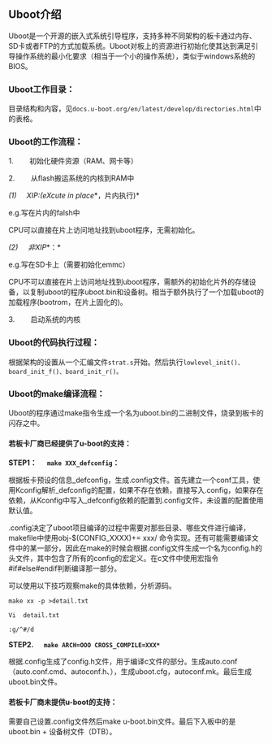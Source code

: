 ## Uboot介绍

Uboot是一个开源的嵌入式系统引导程序，支持多种不同架构的板卡通过内存、SD卡或者FTP的方式加载系统。Uboot对板上的资源进行初始化使其达到满足引导操作系统的最小化要求（相当于一个小的操作系统），类似于windows系统的BIOS。

### **Uboot工作目录：**

目录结构和内容，见`docs.u-boot.org/en/latest/develop/directories.html`中的表格。

### **Uboot的工作流程：**

1.        初始化硬件资源（RAM、网卡等）

2.        从flash搬运系统的内核到RAM中

*(1)*     *XIP:(eXcute in place**，片内执行)*

e.g.写在片内的falsh中

CPU可以直接在片上访问地址找到uboot程序，无需初始化。

*(2)*     *非XIP**：*

e.g.写在SD卡上（需要初始化emmc）

CPU不可以直接在片上访问地址找到uboot程序，需额外的初始化片外的存储设备，以复制uboot的程序uboot.bin和设备树。相当于额外执行了一个加载uboot的加载程序(bootrom，在片上固化的)。

3.        启动系统的内核

### **Uboot的代码执行过程：**

根据架构的设置从一个汇编文件`strat.s`开始。然后执行`lowlevel_init()、board_init_f()、board_init_r()。`

### **Uboot的make编译流程：**

Uboot的程序通过make指令生成一个名为uboot.bin的二进制文件，烧录到板卡的闪存之中。                     

#### **若板卡厂商已经提供了u-boot的支持：**

**STEP1：      `make XXX_defconfig`：**

根据板卡预设的信息_defconfig，生成.config文件。首先建立一个conf工具，使用Kconfig解析_defconfig的配置，如果不存在依赖，直接写入.config，如果存在依赖，从Kconfig中写入_defconfig依赖的配置到.config文件，未设置的配置使用默认值。

.config决定了uboot项目编译的过程中需要对那些目录、哪些文件进行编译，makefile中使用obj-$(CONFIG_XXXX)+= xxx/ 命令实现。还有可能需要编译文件中的某一部分，因此在make的时候会根据.config文件生成一个名为config.h的头文件，其中包含了所有的config的宏定义。在c文件中使用宏指令#if#else#endif判断编译那一部分。

可以使用以下技巧观察make的具体依赖，分析源码。

```
make xx -p >detail.txt             

Vi  detail.txt          

:g/^#/d
```

**STEP2.      `make ARCH=OOO CROSS_COMPILE=XXX*`**

根据.config生成了config.h文件，用于编译c文件的部分。生成auto.conf（auto.conf.cmd、autoconf.h、），生成uboot.cfg，autoconf.mk。最后生成uboot.bin文件。

#### **若板卡厂商未提供u-boot的支持：**

需要自己设置.config文件然后make u-boot.bin文件。最后下入板中的是uboot.bin + 设备树文件（DTB）。
